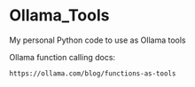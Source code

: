 # Ollama_Tools

My personal Python code to use as Ollama tools

Ollama function calling docs:

    https://ollama.com/blog/functions-as-tools
